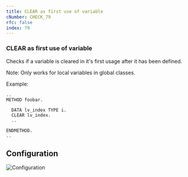 ```yaml
---
title: CLEAR as first use of variable
cNumber: CHECK_79
rfc: false
index: 79
---
```


### CLEAR as first use of variable

Checks if a variable is cleared in it's first usage after it has been defined.

Note: Only works for local variables in global classes.

Example:

```abap
..
METHOD foobar.

  DATA lv_index TYPE i.
  CLEAR lv_index. 
  ..

ENDMETHOD.
..
```

## Configuration
![Configuration](/img/default_conf.png)
